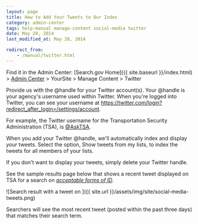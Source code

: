 ```yaml
---
layout: page
title: How to Add Your Tweets to Our Index
category: admin-center
tags: help-manual manage-content social-media twitter
date: May 28, 2014
last_modified_at: May 28, 2014

redirect_from:
    - /manual/twitter.html
---
```


Find it in the Admin Center: [Search.gov Home]({{ site.baseurl }}/index.html) > [Admin Center](https://search.usa.gov/sites/) > YourSite > Manage Content > Twitter

Provide us with the @handle for your Twitter account(s). Your @handle is your agency's username used within Twitter. When you're logged into Twitter, you can see your username at <https://twitter.com/login?redirect_after_login=/settings/account>.

For example, the Twitter username for the Transportation Security Administration (TSA), is [@AskTSA](https://twitter.com/AskTSA).

When you add your Twitter @handle, we'll automatically index and display *your* tweets. Select the option, Show tweets from my lists, to index the tweets for all members of your lists.

If you don't want to display your tweets, simply delete your Twitter handle.

See the sample results page below that shows a recent tweet displayed on TSA for a search on *[acceptable forms of ID](https://search.usa.gov/search?query=acceptable%20forms%20of%20ID&submit.x=0&submit.y=0&affiliate=tsa.gov)*.

![Search result with a tweet on ]({{ site.url }}/assets/img/site/social-media-tweets.png)

Searchers will see the most recent tweet (posted within the past three days) that matches their search term.